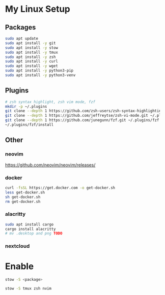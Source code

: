 # My Linux Setup

## Packages

```bash
sudo apt update
sudo apt install -y git
sudo apt install -y stow
sudo apt install -y tmux
sudo apt install -y zsh
sudo apt install -y curl
sudo apt install -y wget
sudo apt install -y python3-pip
sudo apt install -y python3-venv
```

## Plugins


```bash
# zsh syntax highlight, zsh vim mode, fzf
mkdir -p ~/.plugins
git clone --depth 1 https://github.com/zsh-users/zsh-syntax-highlighting.git ~/.plugins/zsh-syntax-highlighting
git clone --depth 1 https://github.com/jeffreytse/zsh-vi-mode.git ~/.plugins/zsh-vi-mode
git clone --depth 1 https://github.com/junegunn/fzf.git ~/.plugins/fzf
~/.plugins/fzf/install
```

## Other

### neovim

https://github.com/neovim/neovim/releases/

### docker

```bash
curl -fsSL https://get.docker.com -o get-docker.sh
less get-docker.sh
sh get-docker.sh
rm get-docker.sh
```

### alacritty

```bash
sudo apt install cargo
cargo install alacritty
# mv .desktop and png TODO
```

### nextcloud

# Enable

```bash
stow -S <package>
```


```bash
stow -S tmux zsh nvim
```
